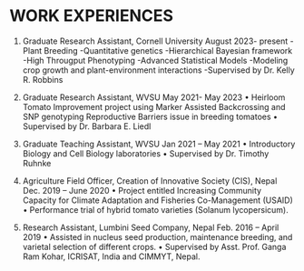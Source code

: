 # WORK EXPERIENCES
1. Graduate Research Assistant, Cornell University	August 2023- present
-Plant Breeding
-Quantitative genetics
-Hierarchical   Bayesian   framework
-High Througput Phenotyping
-Advanced Statistical Models
-Modeling crop growth and plant-environment interactions
-Supervised by Dr. Kelly R. Robbins

3. Graduate Research Assistant, WVSU	May 2021- May 2023
•	Heirloom Tomato Improvement project using Marker Assisted Backcrossing and SNP genotyping
Reproductive Barriers issue in breeding tomatoes
•	Supervised by Dr. Barbara E. Liedl

5. Graduate Teaching Assistant, WVSU	Jan 2021 – May 2021
•	Introductory Biology and Cell Biology laboratories
•	Supervised by Dr. Timothy Ruhnke


6. Agriculture Field Officer, Creation of Innovative Society (CIS), Nepal	Dec. 2019 – June 2020
•	Project entitled Increasing Community Capacity for Climate Adaptation and Fisheries Co-Management (USAID)
•	Performance trial of hybrid tomato varieties (Solanum lycopersicum).

8. Research Assistant, Lumbini Seed Company, Nepal	Feb. 2016 – April 2019
•	Assisted in nucleus seed production, maintenance breeding, and varietal selection of different crops.
•	Supervised by Asst. Prof. Ganga Ram Kohar, ICRISAT, India and CIMMYT, Nepal.
